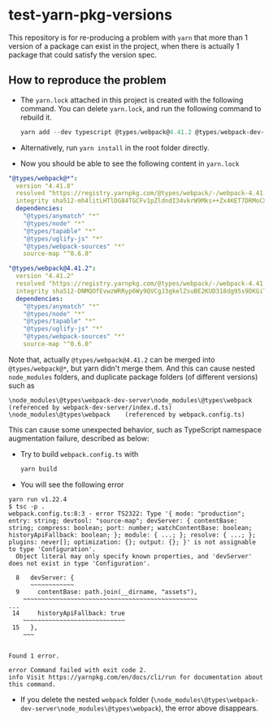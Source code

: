 # test-yarn-pkg-versions

This repository is for re-producing a problem with `yarn` that more than 1 version of a package can exist in the project, when there is actually 1 package that could satisfy the version spec.

## How to reproduce the problem

* The `yarn.lock` attached in this project is created with the following command. You can delete `yarn.lock`, and run the following command to rebuild it.
    ```powershell
    yarn add --dev typescript @types/webpack@4.41.2 @types/webpack-dev-server
    ```
* Alternatively, run `yarn install` in the root folder directly.
  
* Now you should be able to see the following content in `yarn.lock`

```yaml
"@types/webpack@*":
  version "4.41.8"
  resolved "https://registry.yarnpkg.com/@types/webpack/-/webpack-4.41.8.tgz#d2244f5f612ee30230a5c8c4ae678bce90d27277"
  integrity sha512-mh4litLHTlDG84TGCFv1pZldndI34vkrW9Mks++Zx4KET7DRMoCXUvLbTISiuF4++fMgNnhV9cc1nCXJQyBYbQ==
  dependencies:
    "@types/anymatch" "*"
    "@types/node" "*"
    "@types/tapable" "*"
    "@types/uglify-js" "*"
    "@types/webpack-sources" "*"
    source-map "^0.6.0"

"@types/webpack@4.41.2":
  version "4.41.2"
  resolved "https://registry.yarnpkg.com/@types/webpack/-/webpack-4.41.2.tgz#c6faf0111de27afdffe1158dac559e447c273516"
  integrity sha512-DNMQOfEvwzWRRyp6Wy9QVCgJ3gkelZsuBE2KUD318dg95s9DKGiT5CszmmV58hq8jk89I9NClre48AEy1MWAJA==
  dependencies:
    "@types/anymatch" "*"
    "@types/node" "*"
    "@types/tapable" "*"
    "@types/uglify-js" "*"
    "@types/webpack-sources" "*"
    source-map "^0.6.0"
```

Note that, actually `@types/webpack@4.41.2` can be merged into `@types/webpack@*`, but yarn didn't merge them. And this can cause nested `node_modules` folders, and duplicate package folders (of different versions) such as

```
\node_modules\@types\webpack-dev-server\node_modules\@types\webpack    (referenced by webpack-dev-server/index.d.ts)
\node_modules\@types\webpack    (referenced by webpack.config.ts)
```

This can cause some unexpected behavior, such as TypeScript namespace augmentation failure, described as below:

* Try to build `webpack.config.ts` with
  
    ```powershell
    yarn build
    ```
    
* You will see the following error

```
yarn run v1.22.4
$ tsc -p .
webpack.config.ts:8:3 - error TS2322: Type '{ mode: "production"; entry: string; devtool: "source-map"; devServer: { contentBase: string; compress: boolean; port: number; watchContentBase: boolean; historyApiFallback: boolean; }; module: { ...; }; resolve: { ...; }; plugins: never[]; optimization: {}; output: {}; }' is not assignable to type 'Configuration'.
  Object literal may only specify known properties, and 'devServer' does not exist in type 'Configuration'.

  8   devServer: {
      ~~~~~~~~~~~~
  9     contentBase: path.join(__dirname, "assets"),
    ~~~~~~~~~~~~~~~~~~~~~~~~~~~~~~~~~~~~~~~~~~~~~~~~
... 
 14     historyApiFallback: true
    ~~~~~~~~~~~~~~~~~~~~~~~~~~~~
 15   },
    ~~~


Found 1 error.

error Command failed with exit code 2.
info Visit https://yarnpkg.com/en/docs/cli/run for documentation about this command.
```

* If you delete the nested `webpack` folder (`\node_modules\@types\webpack-dev-server\node_modules\@types\webpack`), the error above disappears.